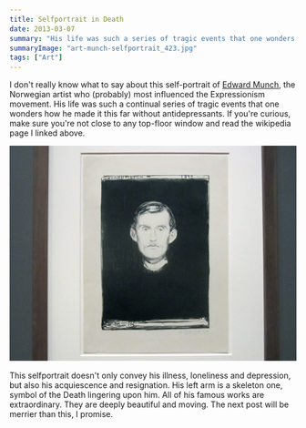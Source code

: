 ```yaml
---
title: Selfportrait in Death
date: 2013-03-07
summary: "His life was such a series of tragic events that one wonders how he made it this far without antidepressants."
summaryImage: "art-munch-selfportrait_423.jpg"
tags: ["Art"]
---
```


I don't really know what to say about this self-portrait of [Edward Munch](http://en.wikipedia.org/wiki/Edvard_Munch), the Norwegian artist who (probably) most influenced the Expressionism movement. His life was such a continual series of tragic events that one wonders how he made it this far without antidepressants. If you're curious, make sure you're not close to any top-floor window and read the wikipedia page I linked above.

![](art-munch-selfportrait_423.jpg)

This selfportrait doesn't only convey his illness, loneliness and depression, but also his acquiescence and resignation. His left arm is a skeleton one, symbol of the Death lingering upon him. All of his famous works are extraordinary. They are deeply beautiful and moving. The next post will be merrier than this, I promise.